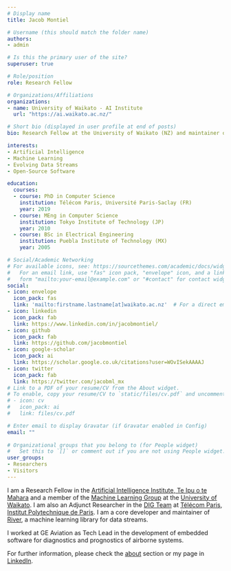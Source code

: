 ```yaml
---
# Display name
title: Jacob Montiel

# Username (this should match the folder name)
authors:
- admin

# Is this the primary user of the site?
superuser: true

# Role/position
role: Research Fellow

# Organizations/Affiliations
organizations:
- name: University of Waikato - AI Institute
  url: "https://ai.waikato.ac.nz/"

# Short bio (displayed in user profile at end of posts)
bio: Research Fellow at the University of Waikato (NZ) and maintainer of River.

interests:
- Artificial Intelligence
- Machine Learning
- Evolving Data Streams
- Open-Source Software

education:
  courses:
  - course: PhD in Computer Science
    institution: Télécom Paris, Université Paris-Saclay (FR)
    year: 2019
  - course: MEng in Computer Science
    institution: Tokyo Institute of Technology (JP)
    year: 2010
  - course: BSc in Electrical Engineering
    institution: Puebla Institute of Technology (MX)
    year: 2005

# Social/Academic Networking
# For available icons, see: https://sourcethemes.com/academic/docs/widgets/#icons
#   For an email link, use "fas" icon pack, "envelope" icon, and a link in the
#   form "mailto:your-email@example.com" or "#contact" for contact widget.
social:
- icon: envelope
  icon_pack: fas
  link: 'mailto:firstname.lastname[at]waikato.ac.nz'  # For a direct email link, use "mailto:test@example.org".
- icon: linkedin
  icon_pack: fab
  link: https://www.linkedin.com/in/jacobmontiel/
- icon: github
  icon_pack: fab
  link: https://github.com/jacobmontiel
- icon: google-scholar
  icon_pack: ai
  link: https://scholar.google.co.uk/citations?user=WOvISekAAAAJ
- icon: twitter
  icon_pack: fab
  link: https://twitter.com/jacobml_mx
# Link to a PDF of your resume/CV from the About widget.
# To enable, copy your resume/CV to `static/files/cv.pdf` and uncomment the lines below.  
# - icon: cv
#   icon_pack: ai
#   link: files/cv.pdf

# Enter email to display Gravatar (if Gravatar enabled in Config)
email: ""
  
# Organizational groups that you belong to (for People widget)
#   Set this to `[]` or comment out if you are not using People widget.  
user_groups:
- Researchers
- Visitors
---
```

I am a Research Fellow in the [Artificial Intelligence Institute, Te Ipu o te Mahara](https://ai.waikato.ac.nz/) and a member of the [Machine Learning Group](https://www.cs.waikato.ac.nz/~ml/) at the [University of Waikato](https://www.waikato.ac.nz/). I am also an Adjunct Researcher in the [DIG Team](https://dig.telecom-paris.fr/) at [Télécom Paris](https://www.telecom-paris.fr/en/home), [Institut Polytechnique de Paris](https://www.ip-paris.fr/en). I am a core developer and maintainer of [River](hthttps://riverml.xyz), a machine learning library for data streams.

I worked at GE Aviation as Tech Lead in the development of embedded software for diagnostics and prognostics of airborne systems.

For further information, please check the [about](/about) section or my page in [LinkedIn](https://www.linkedin.com/in/jacobmontiel/).